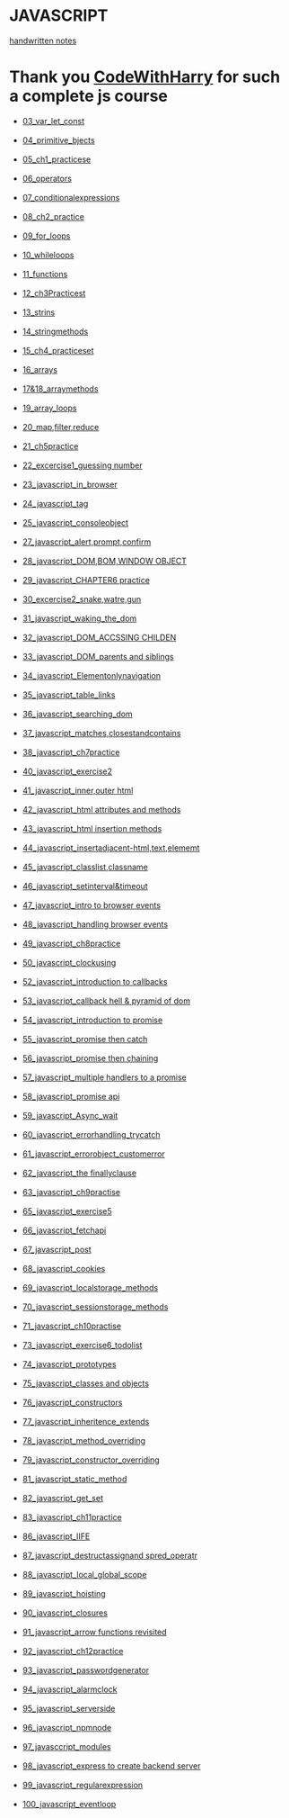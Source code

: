 # JAVASCRIPT


<a href="https://github.com/SURYAPRAKASHKALYANAM/JAVASCRIPT/blob/main/JS_Chapterwise_Notes.pdf" target="_blank">handwritten notes</a>

<h1>Thank you <a href="https://www.youtube.com/playlist?list=PLu0W_9lII9ahR1blWXxgSlL4y9iQBnLpR" target="_blank">CodeWithHarry</a> for such a complete js course</h1>

<ul>
<li><a href="https://github.com/SURYAPRAKASHKALYANAM/JAVASCRIPT/blob/main/03_var_let_const.js" target="_blank">03_var_let_const</a></li><br>
<li><a href="https://github.com/SURYAPRAKASHKALYANAM/JAVASCRIPT/blob/main/04_primitive_bjects.js" target="_blank">04_primitive_bjects</a></li><br>
<li><a href="https://github.com/SURYAPRAKASHKALYANAM/JAVASCRIPT/blob/main/05_ch1_practicese.js" target="_blank">05_ch1_practicese</a></li><br>
<li><a href="https://github.com/SURYAPRAKASHKALYANAM/JAVASCRIPT/blob/main/06_operators.js" target="_blank">06_operators</a></li><br>
<li><a href="https://github.com/SURYAPRAKASHKALYANAM/JAVASCRIPT/blob/main/07_conditionalexpressions.js" target="_blank">07_conditionalexpressions</a></li><br>
<li><a href="https://github.com/SURYAPRAKASHKALYANAM/JAVASCRIPT/blob/main/08_ch2_practice.js" target="_blank">08_ch2_practice</a></li><br>
<li><a href="https://github.com/SURYAPRAKASHKALYANAM/JAVASCRIPT/blob/main/09_for_loops.js" target="_blank">09_for_loops</a></li><br>
<li><a href="https://github.com/SURYAPRAKASHKALYANAM/JAVASCRIPT/blob/main/10_whileloops.js" target="_blank">10_whileloops</a></li><br>
<li><a href="https://github.com/SURYAPRAKASHKALYANAM/JAVASCRIPT/blob/main/11_functions.js" target="_blank">11_functions</a></li><br>
<li><a href="https://github.com/SURYAPRAKASHKALYANAM/JAVASCRIPT/blob/main/12_ch3Practicest.js" target="_blank">12_ch3Practicest</a></li><br>
<li><a href="https://github.com/SURYAPRAKASHKALYANAM/JAVASCRIPT/blob/main/13_strins.js" target="_blank">13_strins</a></li><br>
<li><a href="https://github.com/SURYAPRAKASHKALYANAM/JAVASCRIPT/blob/main/14_stringmethods.js" target="_blank">14_stringmethods</a></li><br>
<li><a href="https://github.com/SURYAPRAKASHKALYANAM/JAVASCRIPT/blob/main/15_ch4_practiceset.js" target="_blank">15_ch4_practiceset</a></li><br>
<li><a href="https://github.com/SURYAPRAKASHKALYANAM/JAVASCRIPT/blob/main/16_arrays.js" target="_blank">16_arrays</a></li><br>
<li><a href="https://github.com/SURYAPRAKASHKALYANAM/JAVASCRIPT/blob/main/17&18_arraymethods.js" target="_blank">17&18_arraymethods</a></li><br>
<li><a href="https://github.com/SURYAPRAKASHKALYANAM/JAVASCRIPT/blob/main/19_array_loops.js" target="_blank">19_array_loops</a></li><br>
<li><a href="https://github.com/SURYAPRAKASHKALYANAM/JAVASCRIPT/blob/main/20_map,filter,reduce.js" target="_blank">20_map,filter,reduce</a></li><br>
<li><a href="https://github.com/SURYAPRAKASHKALYANAM/JAVASCRIPT/blob/main/21_ch5practice.js" target="_blank">21_ch5practice</a></li><br>
<li><a href="https://github.com/SURYAPRAKASHKALYANAM/JAVASCRIPT/blob/main/22_excercise1_guessing number.js" target="_blank">22_excercise1_guessing number</a></li><br>
<li><a href="https://github.com/SURYAPRAKASHKALYANAM/JAVASCRIPT/tree/main/23_javascript_in_browser" target="_blank">23_javascript_in_browser</a></li><br>
<li><a href="https://github.com/SURYAPRAKASHKALYANAM/JAVASCRIPT/tree/main/24_javascript_tag" target="_blank">24_javascript_tag</a></li><br>
<li><a href="https://github.com/SURYAPRAKASHKALYANAM/JAVASCRIPT/tree/main/25_javascript_consoleobject" target="_blank">25_javascript_consoleobject</a></li><br>
<li><a href="https://github.com/SURYAPRAKASHKALYANAM/JAVASCRIPT/tree/main/27_javascript_alert,prompt,confirm" target="_blank">27_javascript_alert,prompt,confirm</a></li><br>
<li><a href="https://github.com/SURYAPRAKASHKALYANAM/JAVASCRIPT/tree/main/28_javascript_DOM,BOM,WINDOW OBJECT" target="_blank">28_javascript_DOM,BOM,WINDOW OBJECT</a></li><br>
<li><a href="https://github.com/SURYAPRAKASHKALYANAM/JAVASCRIPT/tree/main/29_javascript_CHAPTER6 practice" target="_blank">29_javascript_CHAPTER6 practice</a></li><br>
<li><a href="https://github.com/SURYAPRAKASHKALYANAM/JAVASCRIPT/tree/main/30_excercise2_snake,watre,gun" target="_blank">30_excercise2_snake,watre,gun</a></li><br>
<li><a href="https://github.com/SURYAPRAKASHKALYANAM/JAVASCRIPT/tree/main/31_javascript_waking_the_dom" target="_blank">31_javascript_waking_the_dom</a></li><br>
<li><a href="https://github.com/SURYAPRAKASHKALYANAM/JAVASCRIPT/tree/main/32_javascript_DOM_ACCSSING CHILDEN" target="_blank">32_javascript_DOM_ACCSSING CHILDEN</a></li><br>
<li><a href="https://github.com/SURYAPRAKASHKALYANAM/JAVASCRIPT/tree/main/33_javascript_DOM_parents and siblings" target="_blank">33_javascript_DOM_parents and siblings</a></li><br>
<li><a href="https://github.com/SURYAPRAKASHKALYANAM/JAVASCRIPT/tree/main/34_javascript_Elementonlynavigation" target="_blank">34_javascript_Elementonlynavigation</a></li><br>
<li><a href="https://github.com/SURYAPRAKASHKALYANAM/JAVASCRIPT/tree/main/35_javascript_table_links" target="_blank">35_javascript_table_links</a></li><br>
<li><a href="https://github.com/SURYAPRAKASHKALYANAM/JAVASCRIPT/tree/main/36_javascript_searching_dom" target="_blank">36_javascript_searching_dom</a></li><br>
<li><a href="https://github.com/SURYAPRAKASHKALYANAM/JAVASCRIPT/tree/main/37_javascript_matches,closestandcontains" target="_blank">37_javascript_matches,closestandcontains</a></li><br>
<li><a href="https://github.com/SURYAPRAKASHKALYANAM/JAVASCRIPT/tree/main/38_javascript_ch7practice" target="_blank">38_javascript_ch7practice</a></li><br>
<li><a href="https://github.com/SURYAPRAKASHKALYANAM/JAVASCRIPT/tree/main/40_javascript_exercise2" target="_blank">40_javascript_exercise2</a></li><br>
<li><a href="https://github.com/SURYAPRAKASHKALYANAM/JAVASCRIPT/tree/main/41_javascript_inner,outer html" target="_blank">41_javascript_inner,outer html</a></li><br>
<li><a href="https://github.com/SURYAPRAKASHKALYANAM/JAVASCRIPT/tree/main/42_javascript_html attributes and methods" target="_blank">42_javascript_html attributes and methods</a></li><br>
<li><a href="https://github.com/SURYAPRAKASHKALYANAM/JAVASCRIPT/tree/main/43_javascript_html insertion methods" target="_blank">43_javascript_html insertion methods</a></li><br>
<li><a href="https://github.com/SURYAPRAKASHKALYANAM/JAVASCRIPT/tree/main/44_javascript_insertadjacent-html,text,elememt" target="_blank">44_javascript_insertadjacent-html,text,elememt</a></li><br>
<li><a href="https://github.com/SURYAPRAKASHKALYANAM/JAVASCRIPT/tree/main/45_javascript_classlist,classname" target="_blank">45_javascript_classlist,classname</a></li><br>
<li><a href="https://github.com/SURYAPRAKASHKALYANAM/JAVASCRIPT/tree/main/46_javascript_setinterval&timeout" target="_blank">46_javascript_setinterval&timeout</a></li><br>
<li><a href="https://github.com/SURYAPRAKASHKALYANAM/JAVASCRIPT/tree/main/47_javascript_intro to browser events" target="_blank">47_javascript_intro to browser events</a></li><br>
<li><a href="https://github.com/SURYAPRAKASHKALYANAM/JAVASCRIPT/tree/main/48_javascript_handling browser events" target="_blank">48_javascript_handling browser events</a></li><br>
<li><a href="https://github.com/SURYAPRAKASHKALYANAM/JAVASCRIPT/tree/main/49_javascript_ch8practice" target="_blank">49_javascript_ch8practice</a></li><br>
<li><a href="https://github.com/SURYAPRAKASHKALYANAM/JAVASCRIPT/tree/main/50_javascript_clockusing" target="_blank">50_javascript_clockusing</a></li><br>
<li><a href="https://github.com/SURYAPRAKASHKALYANAM/JAVASCRIPT/tree/main/52_javascript_introduction to callbacks" target="_blank">52_javascript_introduction to callbacks</a></li><br>
<li><a href="https://github.com/SURYAPRAKASHKALYANAM/JAVASCRIPT/tree/main/53_javascript_callback hell & pyramid of dom" target="_blank">53_javascript_callback hell & pyramid of dom</a></li><br>
<li><a href="https://github.com/SURYAPRAKASHKALYANAM/JAVASCRIPT/tree/main/54_javascript_introduction to promise" target="_blank">54_javascript_introduction to promise</a></li><br>
<li><a href="https://github.com/SURYAPRAKASHKALYANAM/JAVASCRIPT/tree/main/55_javascript_promise then catch" target="_blank">55_javascript_promise then catch</a></li><br>
<li><a href="https://github.com/SURYAPRAKASHKALYANAM/JAVASCRIPT/tree/main/56_javascript_promise then chaining" target="_blank">56_javascript_promise then chaining</a></li><br>
<li><a href="https://github.com/SURYAPRAKASHKALYANAM/JAVASCRIPT/tree/main/57_javascript_multiple handlers to a promise" target="_blank">57_javascript_multiple handlers to a promise</a></li><br>
<li><a href="https://github.com/SURYAPRAKASHKALYANAM/JAVASCRIPT/tree/main/58_javascript_promise api" target="_blank">58_javascript_promise api</a></li><br>
<li><a href="https://github.com/SURYAPRAKASHKALYANAM/JAVASCRIPT/tree/main/59_javascript_Async_wait" target="_blank">59_javascript_Async_wait</a></li><br>
<li><a href="https://github.com/SURYAPRAKASHKALYANAM/JAVASCRIPT/tree/main/60_javascript_errorhandling_trycatch" target="_blank">60_javascript_errorhandling_trycatch</a></li><br>
<li><a href="https://github.com/SURYAPRAKASHKALYANAM/JAVASCRIPT/tree/main/61_javascript_errorobject_customerror" target="_blank">61_javascript_errorobject_customerror</a></li><br>
<li><a href="https://github.com/SURYAPRAKASHKALYANAM/JAVASCRIPT/tree/main/62_javascript_the finallyclause" target="_blank">62_javascript_the finallyclause</a></li><br>
<li><a href="https://github.com/SURYAPRAKASHKALYANAM/JAVASCRIPT/tree/main/63_javascript_ch9practise" target="_blank">63_javascript_ch9practise</a></li><br>
<li><a href="https://github.com/SURYAPRAKASHKALYANAM/JAVASCRIPT/tree/main/65_javascript_exercise5" target="_blank">65_javascript_exercise5</a></li><br>
<li><a href="https://github.com/SURYAPRAKASHKALYANAM/JAVASCRIPT/tree/main/66_javascript_fetchapi" target="_blank">66_javascript_fetchapi</a></li><br>
<li><a href="https://github.com/SURYAPRAKASHKALYANAM/JAVASCRIPT/tree/main/67_javascript_post" target="_blank">67_javascript_post</a></li><br>
<li><a href="https://github.com/SURYAPRAKASHKALYANAM/JAVASCRIPT/tree/main/68_javascript_cookies" target="_blank">68_javascript_cookies</a></li><br>
<li><a href="https://github.com/SURYAPRAKASHKALYANAM/JAVASCRIPT/tree/main/69_javascript_localstorage_methods" target="_blank">69_javascript_localstorage_methods</a></li><br>
<li><a href="https://github.com/SURYAPRAKASHKALYANAM/JAVASCRIPT/tree/main/70_javascript_sessionstorage_methods" target="_blank">70_javascript_sessionstorage_methods</a></li><br>
<li><a href="https://github.com/SURYAPRAKASHKALYANAM/JAVASCRIPT/tree/main/71_javascript_ch10practise" target="_blank">71_javascript_ch10practise</a></li><br>
<li><a href="https://github.com/SURYAPRAKASHKALYANAM/JAVASCRIPT/tree/main/73_javascript_exercise6_todolist" target="_blank">73_javascript_exercise6_todolist</a></li><br>
<li><a href="https://github.com/SURYAPRAKASHKALYANAM/JAVASCRIPT/tree/main/74_javascript_prototypes" target="_blank">74_javascript_prototypes</a></li><br>
<li><a href="https://github.com/SURYAPRAKASHKALYANAM/JAVASCRIPT/tree/main/75_javascript_classes and objects" target="_blank">75_javascript_classes and objects</a></li><br>
<li><a href="https://github.com/SURYAPRAKASHKALYANAM/JAVASCRIPT/tree/main/76_javascript_constructors" target="_blank">76_javascript_constructors</a></li><br>
<li><a href="https://github.com/SURYAPRAKASHKALYANAM/JAVASCRIPT/tree/main/77_javascript_inheritence_extends" target="_blank">77_javascript_inheritence_extends</a></li><br>
<li><a href="https://github.com/SURYAPRAKASHKALYANAM/JAVASCRIPT/tree/main/78_javascript_method_overriding" target="_blank">78_javascript_method_overriding</a></li><br>
<li><a href="https://github.com/SURYAPRAKASHKALYANAM/JAVASCRIPT/tree/main/79_javascript_constructor_overriding" target="_blank">79_javascript_constructor_overriding</a></li><br>
<li><a href="https://github.com/SURYAPRAKASHKALYANAM/JAVASCRIPT/tree/main/81_javascript_static_method" target="_blank">81_javascript_static_method</a></li><br>
<li><a href="https://github.com/SURYAPRAKASHKALYANAM/JAVASCRIPT/tree/main/82_javascript_get_set" target="_blank">82_javascript_get_set</a></li><br>
<li><a href="https://github.com/SURYAPRAKASHKALYANAM/JAVASCRIPT/tree/main/83_javascript_ch11practice" target="_blank">83_javascript_ch11practice</a></li><br>
<li><a href="https://github.com/SURYAPRAKASHKALYANAM/JAVASCRIPT/tree/main/86_javascript_IIFE" target="_blank">86_javascript_IIFE</a></li><br>
<li><a href="https://github.com/SURYAPRAKASHKALYANAM/JAVASCRIPT/tree/main/87_javascript_destructassignand spred_operatr" target="_blank">87_javascript_destructassignand spred_operatr</a></li><br>
<li><a href="https://github.com/SURYAPRAKASHKALYANAM/JAVASCRIPT/tree/main/88_javascript_local_global_scope" target="_blank">88_javascript_local_global_scope</a></li><br>
<li><a href="https://github.com/SURYAPRAKASHKALYANAM/JAVASCRIPT/tree/main/89_javascript_hoisting" target="_blank">89_javascript_hoisting</a></li><br>
<li><a href="https://github.com/SURYAPRAKASHKALYANAM/JAVASCRIPT/tree/main/90_javascript_closures" target="_blank">90_javascript_closures</a></li><br>
<li><a href="https://github.com/SURYAPRAKASHKALYANAM/JAVASCRIPT/tree/main/91_javascript_arrow functions revisited" target="_blank">91_javascript_arrow functions revisited</a></li><br>
<li><a href="https://github.com/SURYAPRAKASHKALYANAM/JAVASCRIPT/tree/main/92_javascript_ch12practice" target="_blank">92_javascript_ch12practice</a></li><br>
<li><a href="https://github.com/SURYAPRAKASHKALYANAM/JAVASCRIPT/tree/main/93_javascript_passwordgenerator" target="_blank">93_javascript_passwordgenerator</a></li><br>
<li><a href="https://github.com/SURYAPRAKASHKALYANAM/JAVASCRIPT/tree/main/94_javascript_alarmclock" target="_blank">94_javascript_alarmclock</a></li><br>
<li><a href="https://github.com/SURYAPRAKASHKALYANAM/JAVASCRIPT/tree/main/95_javascript_serverside" target="_blank">95_javascript_serverside</a></li><br>
<li><a href="https://github.com/SURYAPRAKASHKALYANAM/JAVASCRIPT/tree/main/96_javascript_npmnode" target="_blank">96_javascript_npmnode</a></li><br>
<li><a href="https://github.com/SURYAPRAKASHKALYANAM/JAVASCRIPT/tree/main/97_javasccript_modules" target="_blank">97_javasccript_modules</a></li><br>
<li><a href="https://github.com/SURYAPRAKASHKALYANAM/JAVASCRIPT/tree/main/98_javascript_express to create backend server" target="_blank">98_javascript_express to create backend server</a></li><br>
<li><a href="https://github.com/SURYAPRAKASHKALYANAM/JAVASCRIPT/tree/main/99_javascript_regularexpression" target="_blank">99_javascript_regularexpression</a></li><br>
<li><a href="https://github.com/SURYAPRAKASHKALYANAM/JAVASCRIPT/tree/main/100_javascript_eventloop" target="_blank">100_javascript_eventloop</a></li><br>
</ul>
